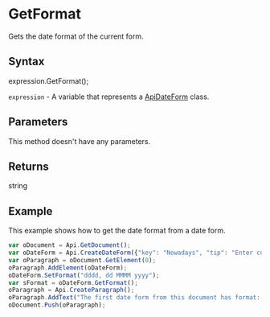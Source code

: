 # GetFormat

Gets the date format of the current form.

## Syntax

expression.GetFormat();

`expression` - A variable that represents a [ApiDateForm](../ApiDateForm.md) class.

## Parameters

This method doesn't have any parameters.

## Returns

string

## Example

This example shows how to get the date format from a date form.

```javascript
var oDocument = Api.GetDocument();
var oDateForm = Api.CreateDateForm({"key": "Nowadays", "tip": "Enter current date", "required": true, "placeholder": "Your date here", "format": "mm.dd.yyyy", "lang": "en-US"});
var oParagraph = oDocument.GetElement(0);
oParagraph.AddElement(oDateForm);
oDateForm.SetFormat("dddd, dd MMMM yyyy");
var sFormat = oDateForm.GetFormat();
oParagraph = Api.CreateParagraph();
oParagraph.AddText("The first date form from this document has format: " + sFormat);
oDocument.Push(oParagraph);
```
